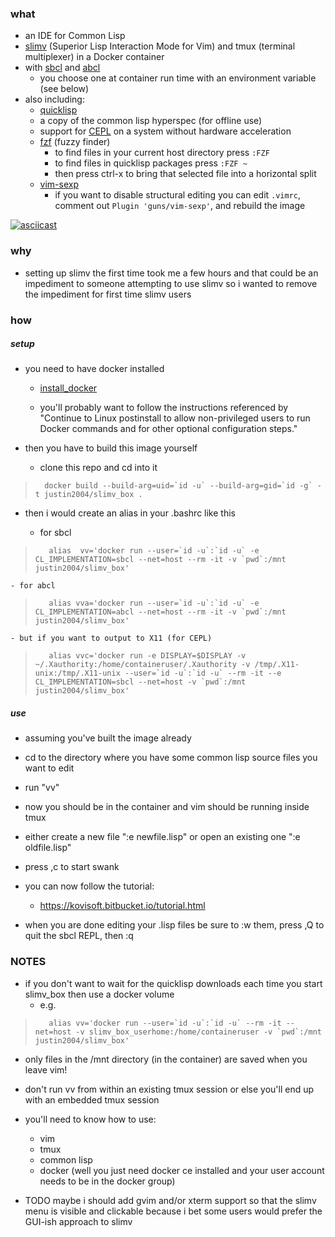 ### what

- an IDE for Common Lisp
- [slimv](https://github.com/kovisoft/slimv) (Superior Lisp Interaction Mode for Vim) and tmux (terminal multiplexer) in a Docker container
- with [sbcl](http://www.sbcl.org/) and [abcl](https://common-lisp.net/project/armedbear/)
    - you choose one at container run time with an environment variable (see below)
- also including:
    - [quicklisp](https://www.quicklisp.org/beta/) 
    - a copy of the common lisp hyperspec (for offline use)
    - support for [CEPL](https://github.com/cbaggers/cepl) on a system without hardware acceleration
    - [fzf](https://github.com/junegunn/fzf) (fuzzy finder)
        - to find files in your current host directory press `:FZF` 
        - to find files in quicklisp packages press `:FZF ~` 
        - then press ctrl-x to bring that selected file into a horizontal split
    - [vim-sexp](https://github.com/guns/vim-sexp)
        - if you want to disable structural editing you can edit `.vimrc`, comment out `Plugin 'guns/vim-sexp'`, and rebuild the image

[![asciicast](https://asciinema.org/a/314616.svg)](https://asciinema.org/a/314616)


### why

- setting up slimv the first time took me a few hours and that could be an impediment to someone attempting to use slimv so i wanted to remove the impediment for first time slimv users



### how 

##### setup

- you need to have docker installed

    - [install_docker](https://docs.docker.com/install/)

    - you'll probably want to follow the instructions referenced by "Continue to Linux postinstall to allow non-privileged users to run Docker commands and for other optional configuration steps."


- then you have to build this image yourself
    - clone this repo and cd into it
>       docker build --build-arg=uid=`id -u` --build-arg=gid=`id -g` -t justin2004/slimv_box .


- then i would create an alias in your .bashrc like this 

    - for sbcl

>        alias  vv='docker run --user=`id -u`:`id -u` -e CL_IMPLEMENTATION=sbcl --net=host --rm -it -v `pwd`:/mnt justin2004/slimv_box'

    - for abcl

>        alias vva='docker run --user=`id -u`:`id -u` -e CL_IMPLEMENTATION=abcl --net=host --rm -it -v `pwd`:/mnt justin2004/slimv_box'


    - but if you want to output to X11 (for CEPL)

>        alias vvc='docker run -e DISPLAY=$DISPLAY -v ~/.Xauthority:/home/containeruser/.Xauthority -v /tmp/.X11-unix:/tmp/.X11-unix --user=`id -u`:`id -u` --rm -it --e CL_IMPLEMENTATION=sbcl --net=host -v `pwd`:/mnt justin2004/slimv_box'




##### use

- assuming you've built the image already 

- cd to the directory where you have some common lisp source files you want to edit

- run "vv"

- now you should be in the container and vim should be running inside tmux

- either create a new file ":e newfile.lisp" or open an existing one ":e oldfile.lisp"

- press ,c to start swank

- you can now follow the tutorial:

    - https://kovisoft.bitbucket.io/tutorial.html

- when you are done editing your .lisp files be sure to :w them, press ,Q to quit the sbcl REPL, then :q



### NOTES

- if you don't want to wait for the quicklisp downloads each time you start slimv_box then use a docker volume
    - e.g.
>        alias vv='docker run --user=`id -u`:`id -u` --rm -it --net=host -v slimv_box_userhome:/home/containeruser -v `pwd`:/mnt justin2004/slimv_box'

- only files in the /mnt directory (in the container) are saved when you leave vim!

- don't run vv from within an existing tmux session or else you'll end up with an embedded tmux session


- you'll need to know how to use:

    - vim
    - tmux
    - common lisp
    - docker (well you just need docker ce installed and your user account needs to be in the docker group)


- TODO maybe i should add gvim and/or xterm support so that the slimv menu is visible and clickable because i bet some users would prefer the GUI-ish approach to slimv



